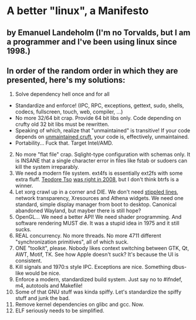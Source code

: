 A better "linux", a Manifesto
=============================

by Emanuel Landeholm (I'm no Torvalds, but I am a programmer and I've been using linux since 1998.)
---------------------------------------------------------------------------------------------------

In order of the random order in which they are presented, here's my solutions:
------------------------------------------------------------------------------

1. Solve dependency hell once and for all
  * Standardize and enforce! (IPC, RPC, exceptions, gettext, sudo, shells, codecs, fullscreen, touch, web, compiler, ...)
  * No more 32/64 bit crap. Provide 64 bit libs only. Code depending on crufty old 32 bit libs must be rewritten.
  * Speaking of which, realize that "unmaintained" is transitive! If your code depends on [unmaintained cruft](http://libjpeg.sourceforge.net/), your code is, effectively, unmaintained.
  * Portability... Fuck that. Target Intel/AMD.
2. No more "flat file" crap. Sqlight-type configuration with schemas only. It is INSANE that a single character error in files like
fstab or sudoers can kill the system irreparably.
3. We need a modern file system. ext4fs is essentially ext2fs with some extra fluff. [Teodore Tso](http://thunk.org/tytso/blog/) [was right in 2008](https://lkml.org/lkml/2008/8/1/217), but I don't think btrfs is a winner.
4. Let xorg crawl up in a corner and DIE. We don't need [stippled lines](http://wayland.freedesktop.org/faq.html#heading_toc_j_6), network transparency, Xresources and Athena widgets. We need one standard, simple display manager from boot to desktop. Canonical abandoned Wayland, but mayber there is still hope?
5. OpenGL... We need a better API! We need shader programming. And software rendering MUST die. It was a stupid idea in 1975 and it still sucks.
6. REAL concurrency. No more threads. No more 4711 different "synchronization primitives", all of which suck.
7. ONE "toolkit", please. Nobody likes context switching between GTK, Qt, AWT, Motif, TK. See how Apple doesn't suck? It's because the UI is consistent.
8. Kill signals and 1970:s style IPC. Exceptions are nice. Something dbus-like would be nice.
10. Enforce a modern, standardized build system. Just say no to #ifndef, m4, autotools and Makefile!
11. Some of that GNU stuff was kinda spiffy. Let's standardize the spiffy stuff and junk the bad.
12. Remove kernel dependencies on glibc and gcc. Now.
13. ELF seriously needs to be simplified.

